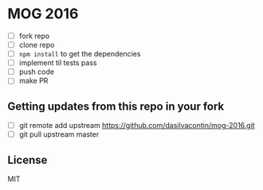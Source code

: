 # MOG 2016

- [ ] fork repo
- [ ] clone repo
- [ ] `npm install` to get the dependencies
- [ ] implement til tests pass
- [ ] push code
- [ ] make PR

## Getting updates from this repo in your fork
- [ ] git remote add upstream https://github.com/dasilvacontin/mog-2016.git
- [ ] git pull upstream master

## License

MIT
